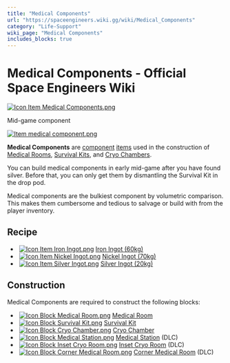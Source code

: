 ```yaml
---
title: "Medical Components"
url: "https://spaceengineers.wiki.gg/wiki/Medical_Components"
category: "Life-Support"
wiki_page: "Medical Components"
includes_blocks: true
---
```


# Medical Components - Official Space Engineers Wiki

[![Icon Item Medical Components.png](https://spaceengineers.wiki.gg/images/thumb/8/8c/Icon_Item_Medical_Components.png/100px-Icon_Item_Medical_Components.png?43cd4b)](https://spaceengineers.wiki.gg/wiki/File:Icon_Item_Medical_Components.png)

Mid-game component

[![Item medical component.png](https://spaceengineers.wiki.gg/images/thumb/9/92/Item_medical_component.png/320px-Item_medical_component.png?2d4af2)](https://spaceengineers.wiki.gg/wiki/File:Item_medical_component.png)

**Medical Components** are [component](https://spaceengineers.wiki.gg/wiki/Component "Component") [items](https://spaceengineers.wiki.gg/wiki/Item "Item") used in the construction of [Medical Rooms](https://spaceengineers.wiki.gg/wiki/Medical_Room "Medical Room"), [Survival Kits](https://spaceengineers.wiki.gg/wiki/Survival_Kit "Survival Kit"), and [Cryo Chambers](https://spaceengineers.wiki.gg/wiki/Cryo_Chamber "Cryo Chamber").

You can build medical components in early mid-game after you have found silver. Before that, you can only get them by dismantling the Survival Kit in the drop pod.

Medical components are the bulkiest component by volumetric comparison. This makes them cumbersome and tedious to salvage or build with from the player inventory.

## Recipe

*    [![Icon Item Iron Ingot.png](https://spaceengineers.wiki.gg/images/thumb/e/e7/Icon_Item_Iron_Ingot.png/21px-Icon_Item_Iron_Ingot.png?388ec0)](https://spaceengineers.wiki.gg/wiki/Iron_Ingot "Iron Ingot") [Iron Ingot (60kg)](https://spaceengineers.wiki.gg/wiki/Iron_Ingot "Iron Ingot")
*    [![Icon Item Nickel Ingot.png](https://spaceengineers.wiki.gg/images/thumb/4/4b/Icon_Item_Nickel_Ingot.png/21px-Icon_Item_Nickel_Ingot.png?e67f47)](https://spaceengineers.wiki.gg/wiki/Nickel_Ingot "Nickel Ingot") [Nickel Ingot (70kg)](https://spaceengineers.wiki.gg/wiki/Nickel_Ingot "Nickel Ingot")
*    [![Icon Item Silver Ingot.png](https://spaceengineers.wiki.gg/images/thumb/e/eb/Icon_Item_Silver_Ingot.png/21px-Icon_Item_Silver_Ingot.png?fd2cc7)](https://spaceengineers.wiki.gg/wiki/Silver_Ingot "Silver Ingot") [Silver Ingot (20kg)](https://spaceengineers.wiki.gg/wiki/Silver_Ingot "Silver Ingot")

## Construction

Medical Components are required to construct the following blocks:

*    [![Icon Block Medical Room.png](https://spaceengineers.wiki.gg/images/thumb/4/42/Icon_Block_Medical_Room.png/21px-Icon_Block_Medical_Room.png?a9d978)](https://spaceengineers.wiki.gg/wiki/Medical_Room "Medical Room") [Medical Room](https://spaceengineers.wiki.gg/wiki/Medical_Room "Medical Room")
*    [![Icon Block Survival Kit.png](https://spaceengineers.wiki.gg/images/thumb/6/6b/Icon_Block_Survival_Kit.png/21px-Icon_Block_Survival_Kit.png?ac91f9)](https://spaceengineers.wiki.gg/wiki/Survival_Kit "Survival Kit") [Survival Kit](https://spaceengineers.wiki.gg/wiki/Survival_Kit "Survival Kit")
*    [![Icon Block Cryo Chamber.png](https://spaceengineers.wiki.gg/images/thumb/0/0b/Icon_Block_Cryo_Chamber.png/21px-Icon_Block_Cryo_Chamber.png?cc526a)](https://spaceengineers.wiki.gg/wiki/Cryo_Chamber "Cryo Chamber") [Cryo Chamber](https://spaceengineers.wiki.gg/wiki/Cryo_Chamber "Cryo Chamber")
*    [![Icon Block Medical Station.png](https://spaceengineers.wiki.gg/images/thumb/2/2a/Icon_Block_Medical_Station.png/21px-Icon_Block_Medical_Station.png?c52274)](https://spaceengineers.wiki.gg/wiki/Medical_Station "Medical Station") [Medical Station](https://spaceengineers.wiki.gg/wiki/Medical_Station "Medical Station") (DLC)
*    [![Icon Block Inset Cryo Room.png](https://spaceengineers.wiki.gg/images/thumb/b/b7/Icon_Block_Inset_Cryo_Room.png/21px-Icon_Block_Inset_Cryo_Room.png?aa0d76)](https://spaceengineers.wiki.gg/wiki/Inset_Cryo_Room "Inset Cryo Room") [Inset Cryo Room](https://spaceengineers.wiki.gg/wiki/Inset_Cryo_Room "Inset Cryo Room") (DLC)
*    [![Icon Block Corner Medical Room.png](https://spaceengineers.wiki.gg/images/thumb/f/f6/Icon_Block_Corner_Medical_Room.png/21px-Icon_Block_Corner_Medical_Room.png?4dc5c0)](https://spaceengineers.wiki.gg/wiki/Corner_Medical_Room "Corner Medical Room") [Corner Medical Room](https://spaceengineers.wiki.gg/wiki/Corner_Medical_Room "Corner Medical Room") (DLC)